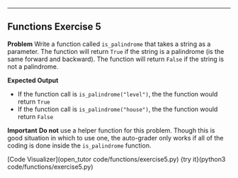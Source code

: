 ----------

## Functions Exercise 5

**Problem**
Write a function called `is_palindrome` that takes a string as a parameter. The function will return `True` if the string is a palindrome (is the same forward and backward). The function will return `False` if the string is not a palindrome.

**Expected Output**
* If the function call is `is_palindrome("level")`, the the function would return `True`
* If the function call is `is_palindrome("house")`, the the function would return `False`

**Important**
**Do not** use a helper function for this problem. Though this is good situation in which to use one, the auto-grader only works if all of the coding is done inside the `is_palindrome` function.

[Code Visualizer](open_tutor code/functions/exercise5.py)
{try it}(python3 code/functions/exercise5.py)


